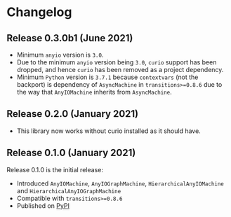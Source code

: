 # Changelog

## Release 0.3.0b1 (June 2021)

- Minimum `anyio` version is `3.0`.
- Due to the minimum `anyio` version being `3.0`, `curio` support has been dropped, and hence `curio` has been removed as a project dependency.
- Minimum `Python` version is `3.7.1` because `contextvars` (not the backport) is dependency of `AsyncMachine` in `transitions>=0.8.6` due to the way that `AnyIOMachine` inherits from `AsyncMachine`.

## Release 0.2.0 (January 2021)

- This library now works without curio installed as it should have.

## Release 0.1.0 (January 2021)

Release 0.1.0 is the initial release:

- Introduced `AnyIOMachine`, `AnyIOGraphMachine`, `HierarchicalAnyIOMachine` and `HierarchicalAnyIOGraphMachine`
- Compatible with `transitions>=0.8.6`
- Published on [PyPI](https://pypi.org/project/transitions-anyio/)
